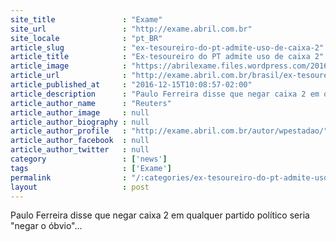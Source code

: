```yaml
---
site_title               : "Exame"
site_url                 : "http://exame.abril.com.br"
site_locale              : "pt_BR"
article_slug             : "ex-tesoureiro-do-pt-admite-uso-de-caixa-2"
article_title            : "Ex-tesoureiro do PT admite uso de caixa 2"
article_image            : "https://abrilexame.files.wordpress.com/2016/09/size_960_16_9_paulo-ferreira-ex-tesoureiro-do-pt.jpg?quality=70&strip=all&w=960"
article_url              : "http://exame.abril.com.br/brasil/ex-tesoureiro-do-pt-admite-uso-de-caixa-2/"
article_published_at     : "2016-12-15T10:08:57-02:00"
article_description      : "Paulo Ferreira disse que negar caixa 2 em qualquer partido político seria 'negar o óbvio'..."
article_author_name      : "Reuters"
article_author_image     : null
article_author_biography : null
article_author_profile   : "http://exame.abril.com.br/autor/wpestadao/"
article_author_facebook  : null
article_author_twitter   : null
category                 : ['news']
tags                     : ['Exame']
permalink                : "/:categories/ex-tesoureiro-do-pt-admite-uso-de-caixa-2/"
layout                   : post
---
```


Paulo Ferreira disse que negar caixa 2 em qualquer partido político seria "negar o óbvio"...
